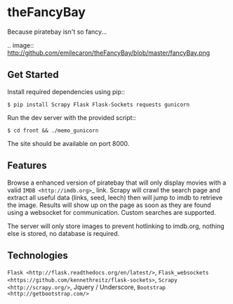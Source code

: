 theFancyBay
===========
Because piratebay isn't so fancy...

.. image:: http://github.com/emilecaron/theFancyBay/blob/master/fancyBay.png

Get Started
-----------
Install required dependencies using pip::

    $ pip install Scrapy Flask Flask-Sockets requests gunicorn
  
Run the dev server with the provided script::
    
    $ cd front && ./memo_gunicorn
    
The site should be available on port 8000. 


Features
-----------
Browse a enhanced version of piratebay that will only display movies with a valid `IMDB <http://imdb.org>`_ link. Scrapy will crawl the search page and extract all useful data (links, seed, leech) then will jump to imdb to retrieve the image. Results will show up on the page as soon as they are found using a websocket for communication. Custom searches are supported.

The server will only store images to prevent hotlinking to imdb.org, nothing else is stored, no database is required.


Technologies
-----------
`Flask <http://flask.readthedocs.org/en/latest/>`, 
`Flask_websockets <https://github.com/kennethreitz/flask-sockets>`, 
`Scrapy <http://scrapy.org/>`, 
Jquery / Underscore, 
`Bootstrap <http://getbootstrap.com/>`

